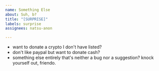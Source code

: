 ```yaml
---
name: Something Else
about: Suh, b?
title: "[SURPRISE]"
labels: surprise
assignees: natsu-anon

---
```


- want to donate a crypto I don't have listed?
- don't like paypal but want to donate cash?
- something else entirely that's neither a bug nor a suggestion?
knock yourself out, friendo.
